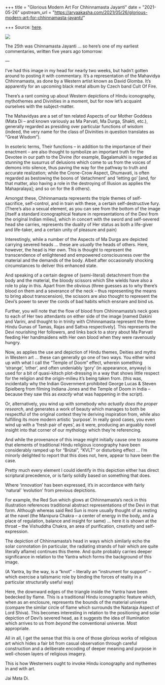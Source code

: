+++
title = "Glorious Modern Art For Chhinnamasta Jayanti"
date = "2021-05-26"
upstream_url = "https://aryaakasha.com/2021/05/26/glorious-modern-art-for-chhinnamasta-jayanti/"

+++
Source: [here](https://aryaakasha.com/2021/05/26/glorious-modern-art-for-chhinnamasta-jayanti/).

![](https://aryaakasha.files.wordpress.com/2021/05/13245270_10156974596480574_5829926026873795324_n.jpg?w=960)

The 25th was Chinnamasta Jayanti … so here’s one of my earliest
commentaries, written five years ago tomorrow:

—

I’ve had this image in my head for nearly two weeks, but hadn’t gotten
around to posting it with commentary. It’s a representation of the
Mahavidya Chhinnamasta, as done by a Western artist known as David
Glomba. It’s apparently for an upcoming black metal album by Czech band
Cult Of Fire.

There’s a rant coming up about Western depictions of Hindu iconography,
mythothemes and Divinities in a moment, but for now let’s acquaint
ourselves with the subject-matter.

The Mahavidyas are a set of ten related Aspects of our Mother Goddess
(Mata Di – and known variously as Ma Parvati, Ma Durga, Shakti, etc.),
generally regarded as presiding over particular functions of wisdom
(indeed, the very name for the class of Divinities in question
translates as “Great Wisdom”).

In esoteric terms, Their functions – in addition to the importance of
their enactment – are also thought to symbolize an important truth for
the Devotee in our path to the Divine (for example, Bagalamukhi is
regarded as stunning the susurrus of delusions which come to us from the
voices of demons into silence, thus paving the way for the pathway to
truth and accurate realization; while the Crone-Crow Aspect, Dhumavati,
is often regarded as bestowing the boons of ‘detachment’ and ‘letting
go’ \[and, for that matter, also having a role in the destroying of
Illusion as applies the Mahapralaya\]; and so on for the 8 others).

Amongst these, Chhinnamasta represents the triple themes of
self-sacrifice, self-control, and in train with these, a certain
self-destructive fury. (There’s also a sexual element, as you can see
from the bottom of the image \[itself a standard iconographical feature
in representations of the Devi from the original Indian milieu\], which
in concert with the sword and self-severed head she carries, represents
the duality of Her status as both a life-giver and life-taker, and a
certain unity of pleasure and pain)

Interestingly, while a number of the Aspects of Ma Durga are depicted
carrying severed heads … these are *usually* the heads of others. Here,
however, the head is Her own. This is thought to represent the
transcendence of enlightened and empowered consciousness over the
material and the demands of the body. Albeit after occasionally shocking
circumstances to deliver this enhanced state.

And speaking of a certain degree of (semi-literal) detachment from the
body and the material, the bloody scissors which She wields have also a
role to play in this. Apart from the obvious (three guesses as to why
there’s blood on them and a severance of the neck – thus representing
the means to bring about transcension), the scissors are also thought to
represent the Devi’s power to sever the cords of bad habits which
ensnare and bind us.

Further, you will note that the flow of blood from Chhinnamasta’s neck
goes to each of Her two attendants on either side of the image \[named
Dakini and Varini, and thought to in trinity with Chhinnamasta represent
the three Hindu Gunas of Tamas, Rajas and Sattva respectively\]. This
represents the Devi nourishing Her followers, and links back to a story
about Ma Parvati feeding Her handmaidens with Her own blood when they
were ravenously hungry.

Now, as applies the use and depiction of Hindu themes, Deities and myths
in Western art … these can generally go one of two ways. You either wind
up with what I call the “Temple of Doom” effect, wherein something
‘strange’, ‘other’, and often undeniably ‘gory’ (in appearance, anyway)
is used for a bit of quasi-kitsch plot-dressing in a way that shows
little respect for the religion and the origin-milieu it’s being taken
from. (this was, incidentally why the Indian Government prohibited
George Lucas & Steven Spielberg from filming Indiana Jones and the
Temple of Doom in India – because they saw this as *exactly* what was
happening in the script).

Or, alternatively, you wind up with somebody who *actually does the
proper research*, and generates a work of beauty which manages to both
be respectful of the original context they’re deriving inspiration from,
while also fulfilling its more modern artistic ‘purpose’. In really good
cases, you even wind up with a ‘fresh pair of eyes’, as it were,
producing an arguably novel insight into that corner of our mythology
which they’re referencing.

And while the provenance of this image might initially cause one to
assume that elements of traditional Hindu religious iconography have
been considerably ramped up for “Brütal”, “KVLT” or disturbing effect …
I’m minorly delighted to report that this does not, here, appear to have
been the case.

Pretty much every element I could identify in this depiction either has
direct scriptural precedence, or is fairly solidly based on something
that does.

Where ‘innovation’ has been expressed, it’s in accordance with fairly
‘natural’ ‘evolution’ from previous depictions.

For example, the Red Sun which glows at Chhinnamasta’s neck in this
illustration references traditional abstract representations of the Devi
in that form. Although whereas said Red Sun is more usually thought of
as resting at the navel (the Manipura Chakra – a center of energy in the
body, and a place of regulation, balance and insight for same) … here it
is shown at the throat – the Vishuddha Chakra, an area of purification,
creativity and self-expression.

The depiction of Chhinnamasta’s head in ways which similarly echo the
solar connotation (in particular, the radiating strands of hair which
are quite literally aflame) continues this theme. And quite probably
carries deeper significance in relation to the Yantra which forms the
background of this image.

(A Yantra, by the way, is a “knot” – literally an “instrument for
support” – which exercise a talismanic role by binding the forces of
reality in a particular structurally useful way)

Here, the downward edges of the triangle inside the Yantra have been
bedecked by flame. This is a traditional Hindu iconographic feature
which, when as an enclosure, represents the bounds of the material
universe (compare the similar circle of flame which surrounds the
Nataraja Aspect of Lord Shiva). This becomes interesting in relation to
the positioning and solar depiction of Devi’s severed head, as it
suggests the idea of Illumination which arrives to us from *beyond* the
conventional universe. Most appropriate.

All in all, I get the sense that this is one of those glorious works of
religious art which hides a fair bit from casual observation through
careful construction and a deliberate encoding of deeper meaning and
purpose in well-chosen layers of religious imagery.

This is how Westerners ought to invoke Hindu iconography and mythemes in
and with art.

Jai Mata Di.
